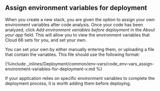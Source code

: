 <!-- usedin: [ _legacy_docker/deployment/env-vars.md, _maestro/Deployment/env-vars.md, _node/deployment/env-vars.md, _rails/deployment/env-vars.md, _skycap/deployment/env-vars.md] -->


## Assign environment variables for deployment

When you create a new stack, you are given the option to assign your own environment variables after code analysis. Once your code has been analyzed, click _Add environment variables before deployment_ in the _About your app_ field. This will allow you to view the environment variables that Cloud 66 sets for you, and set your own.

You can set your own by either manually entering them, or uploading a file that contain the variables. This file should use the following format:



{%include _inlines/Deployment/common/env-vars/code_env-vars_assign-environment-variables-for-deployment-v.md %}




If your application relies on specific environment variables to complete the deployment process, it is worth adding them before deploying. 

